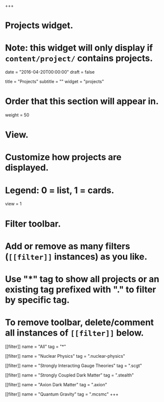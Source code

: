+++
# Projects widget.
# Note: this widget will only display if `content/project/` contains projects.

date = "2016-04-20T00:00:00"
draft = false

title = "Projects"
subtitle = ""
widget = "projects"

# Order that this section will appear in.
weight = 50

# View.
# Customize how projects are displayed.
# Legend: 0 = list, 1 = cards.
view = 1

# Filter toolbar.
# Add or remove as many filters (`[[filter]]` instances) as you like.
# Use "*" tag to show all projects or an existing tag prefixed with "." to filter by specific tag.
# To remove toolbar, delete/comment all instances of `[[filter]]` below.
[[filter]]
  name = "All"
  tag = "*"

[[filter]]
  name = "Nuclear Physics"
  tag = ".nuclear-physics"

[[filter]]
  name = "Strongly Interacting Gauge Theories"
  tag = ".scgt"

[[filter]]
  name = "Strongly Coupled Dark Matter"
  tag = ".stealth"

[[filter]]
  name = "Axion Dark Matter"
  tag = ".axion"

[[filter]]
  name = "Quantum Gravity"
  tag = ".mcsmc"
+++
